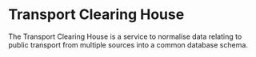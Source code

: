 Transport Clearing House
========================

The Transport Clearing House is a service to normalise data relating to public transport from multiple sources into a common database schema.
